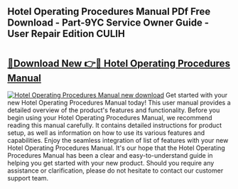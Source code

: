 ## Hotel Operating Procedures Manual PDf Free Download - Part-9YC Service Owner Guide - User Repair Edition CULIH

# <h2><a href="http://bc27662.oget.top/?id=Hotel+Operating+Procedures+Manual">🔗Download New 👉🔴 Hotel Operating Procedures Manual</a></h2>

[![Hotel Operating Procedures Manual new download](https://i.imgur.com/5g1atiW.png)](http://bc27662.oget.top/?id=Hotel+Operating+Procedures+Manual)
Get started with your new Hotel Operating Procedures Manual today! This user manual provides a detailed overview of the product's features and functionality. Before you begin using your Hotel Operating Procedures Manual, we recommend reading this manual carefully. It contains detailed instructions for product setup, as well as information on how to use its various features and capabilities. Enjoy the seamless integration of list of features with your new Hotel Operating Procedures Manual. It's our hope that the Hotel Operating Procedures Manual has been a clear and easy-to-understand guide in helping you get started with your new product. Should you require any assistance or clarification, please do not hesitate to contact our customer support team.
